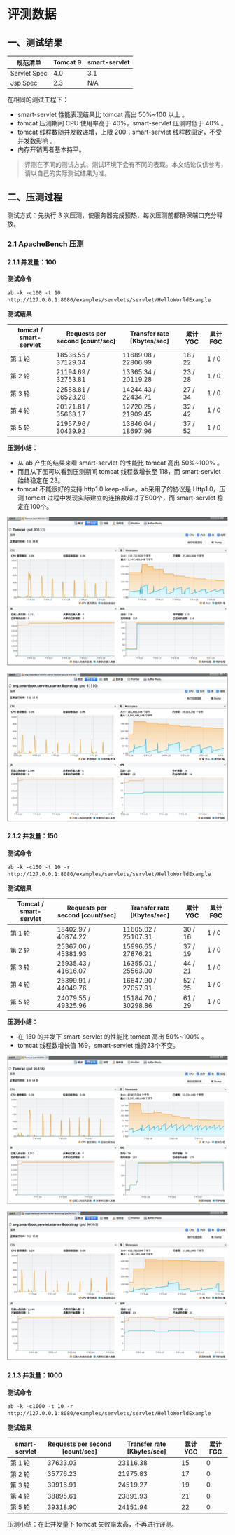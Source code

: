 # 评测数据

## 一、测试结果

| 规范清单     | Tomcat 9 | smart-servlet |
| ------------ | -------- | ------------- |
| Servlet Spec | 4.0      | 3.1           |
| Jsp Spec     | 2.3      | N/A           |

在相同的测试工程下：

- smart-servlet 性能表现结果比 tomcat 高出 50%~100 以上 。
- tomcat 压测期间 CPU 使用率高于 40%，smart-servlet 压测时低于 40% 。
- tomcat 线程数随并发数递增，上限 200；smart-servlet 线程数固定，不受并发数影响 。
- 内存开销两者基本持平。

> 评测在不同的测试方式、测试环境下会有不同的表现。本文结论仅供参考，请以自己的实际测试结果为准。

## 二、压测过程

测试方式：先执行 3 次压测，使服务器完成预热，每次压测前都确保端口充分释放。

### 2.1 ApacheBench 压测

#### 2.1.1 并发量：100

**测试命令**

```shell
ab -k -c100 -t 10 http://127.0.0.1:8080/examples/servlets/servlet/HelloWorldExample
```

**测试结果**

| tomcat / smart-servlet | Requests per second [count/sec] | Transfer rate [Kbytes/sec] | 累计YGC | 累计FGC |
| ---------------------- | ------------------------------- | -------------------------- | ------- | ------- |
| 第 1 轮                | 18536.55 / 37129.34             | 11689.08 / 22806.99        | 18 / 22 | 1 / 0   |
| 第 2 轮                | 21194.69 / 32753.81             | 13365.34 / 20119.28        | 23 / 28 | 1 / 0   |
| 第 3 轮                | 22588.81 / 36523.28             | 14244.43 / 22434.71        | 27 / 34 | 1 / 0   |
| 第 4 轮                | 20171.81 / 35668.17             | 12720.25 / 21909.45        | 32 / 42 | 1 / 0   |
| 第 5 轮                | 21957.96 / 30439.92             | 13846.64 / 18697.96        | 37 / 52 | 1 / 0   |

**压测小结：**

- 从 ab 产生的结果来看 smart-servlet 的性能比 tomcat 高出 50%~100% 。
- 而且从下图可以看到压测期间 tomcat 线程数增长至 118，而 smart-servlet 始终稳定在 23。
- tomcat 不能很好的支持 http1.0 keep-alive。ab采用了的协议是 Http1.0，压测 tomcat 过程中发现实际建立的连接数超过了500个，而 smart-servlet 稳定在100个。

![](./ab_tomcat.jpeg)

![](./ab_smart-servlet.jpeg)

#### 2.1.2 并发量：150

**测试命令**

```shell
ab -k -c150 -t 10 -r http://127.0.0.1:8080/examples/servlets/servlet/HelloWorldExample
```

**测试结果**

| Tomcat / smart-servlet | Requests per second [count/sec] | Transfer rate [Kbytes/sec] | 累计YGC | 累计FGC |
| ---------------------- | ------------------------------- | -------------------------- | ------- | ------- |
| 第 1 轮                | 18402.97 / 40874.22             | 11605.02 / 25107.31        | 30 / 16 | 1 / 0   |
| 第 2 轮                | 25367.06 / 45381.93             | 15996.65 / 27876.21        | 37 / 19 | 1 / 0   |
| 第 3 轮                | 25935.43 / 41616.07             | 16355.01 / 25563.00        | 44 / 21 | 1 / 0   |
| 第 4 轮                | 26399.91 / 44049.76             | 16647.90 / 27057.91        | 52 / 25 | 1 / 0   |
| 第 5 轮                | 24079.55 / 49325.96             | 15184.70 / 30298.86        | 61 / 29 | 1 / 0   |

**压测小结：**

- 在 150 的并发下 smart-servlet 的性能比 tomcat 高出 50%~100% 。
- tomcat 线程数增长值 169，smart-servlet 维持23个不变。

![](./ab_tomcat_150.jpeg)

![](./ab_smart-servlet_150.jpeg)

#### 2.1.3 并发量：1000

**测试命令**

```shell
ab -k -c1000 -t 10 -r http://127.0.0.1:8080/examples/servlets/servlet/HelloWorldExample
```

**测试结果**

| smart-servlet | Requests per second [count/sec] | Transfer rate [Kbytes/sec] | 累计YGC | 累计FGC |
| ------------- | ------------------------------- | -------------------------- | ------- | ------- |
| 第 1 轮       | 37633.03                        | 23116.38                   | 15      | 0       |
| 第 2 轮       | 35776.23                        | 21975.83                   | 17      | 0       |
| 第 3 轮       | 39916.91                        | 24519.27                   | 19      | 0       |
| 第 4 轮       | 38895.61                        | 23891.93                   | 21      | 0       |
| 第 5 轮       | 39318.90                        | 24151.94                   | 22      | 0       |

压测小结：在此并发量下 tomcat 失败率太高，不再进行评测。


